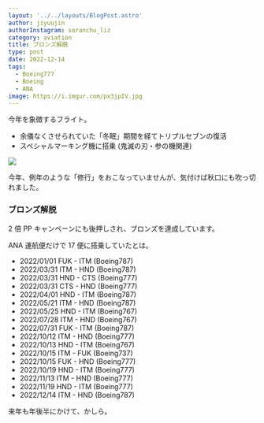 ```yaml
---
layout: '../../layouts/BlogPost.astro'
author: jiyuujin
authorInstagram: soranchu_liz
category: aviation
title: ブロンズ解脱
type: post
date: 2022-12-14
tags:
  - Boeing777
  - Boeing
  - ANA
image: https://i.imgur.com/px3jpIV.jpg
---
```


今年を象徴するフライト。

- 余儀なくさせられていた「冬眠」期間を経てトリプルセブンの復活
- スペシャルマーキング機に搭乗 (鬼滅の刃・参の機関連)

![](/assets/img/JA745A_1.jpg)

今年、例年のような「修行」をおこなっていませんが、気付けば秋口にも吹っ切れました。

### ブロンズ解脱

2 倍 PP キャンペーンにも後押しされ、ブロンズを達成しています。

ANA 運航便だけで 17 便に搭乗していたとは。

- 2022/01/01 FUK - ITM (Boeing787)
- 2022/03/31 ITM - HND (Boeing787)
- 2022/03/31 HND - CTS (Boeing777)
- 2022/03/31 CTS - HND (Boeing777)
- 2022/04/01 HND - ITM (Boeing787)
- 2022/05/21 ITM - HND (Boeing787)
- 2022/05/25 HND - ITM (Boeing767)
- 2022/07/28 ITM - HND (Boeing767)
- 2022/07/31 FUK - ITM (Boeing787)
- 2022/10/12 ITM - HND (Boeing777)
- 2022/10/13 HND - ITM (Boeing767)
- 2022/10/15 ITM - FUK (Boeing737)
- 2022/10/15 FUK - HND (Boeing777)
- 2022/10/19 HND - ITM (Boeing777)
- 2022/11/13 ITM - HND (Boeing777)
- 2022/11/19 HND - ITM (Boeing777)
- 2022/12/14 ITM - HND (Boeing787)

来年も年後半にかけて、かしら。
